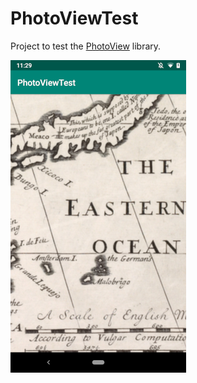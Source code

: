 # PhotoViewTest

Project to test the [PhotoView](https://github.com/chrisbanes/PhotoView) library.

![Screenshot](gfx/screenshot.png)
